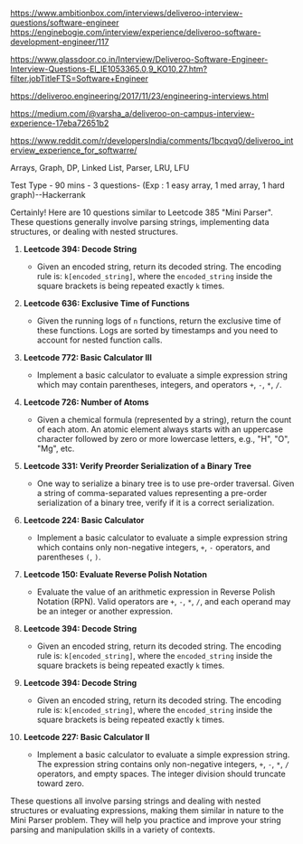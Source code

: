 https://www.ambitionbox.com/interviews/deliveroo-interview-questions/software-engineer
https://enginebogie.com/interview/experience/deliveroo-software-development-engineer/117

https://www.glassdoor.co.in/Interview/Deliveroo-Software-Engineer-Interview-Questions-EI_IE1053365.0,9_KO10,27.htm?filter.jobTitleFTS=Software+Engineer

https://deliveroo.engineering/2017/11/23/engineering-interviews.html

https://medium.com/@varsha_a/deliveroo-on-campus-interview-experience-17eba72651b2

https://www.reddit.com/r/developersIndia/comments/1bcqvq0/deliveroo_interview_experience_for_softwarre/


Arrays, Graph, DP, Linked List, Parser, LRU, LFU

Test Type - 90 mins - 3 questions- (Exp : 1 easy array, 1 med array, 1 hard graph)--Hackerrank

Certainly! Here are 10 questions similar to Leetcode 385 "Mini Parser". These questions generally involve parsing strings, implementing data structures, or dealing with nested structures.

1. **Leetcode 394: Decode String**

   - Given an encoded string, return its decoded string. The encoding rule is: `k[encoded_string]`, where the `encoded_string` inside the square brackets is being repeated exactly `k` times.
2. **Leetcode 636: Exclusive Time of Functions**

   - Given the running logs of `n` functions, return the exclusive time of these functions. Logs are sorted by timestamps and you need to account for nested function calls.
3. **Leetcode 772: Basic Calculator III**

   - Implement a basic calculator to evaluate a simple expression string which may contain parentheses, integers, and operators `+`, `-`, `*`, `/`.
4. **Leetcode 726: Number of Atoms**

   - Given a chemical formula (represented by a string), return the count of each atom. An atomic element always starts with an uppercase character followed by zero or more lowercase letters, e.g., "H", "O", "Mg", etc.
5. **Leetcode 331: Verify Preorder Serialization of a Binary Tree**

   - One way to serialize a binary tree is to use pre-order traversal. Given a string of comma-separated values representing a pre-order serialization of a binary tree, verify if it is a correct serialization.
6. **Leetcode 224: Basic Calculator**

   - Implement a basic calculator to evaluate a simple expression string which contains only non-negative integers, `+`, `-` operators, and parentheses `(`, `)`.
7. **Leetcode 150: Evaluate Reverse Polish Notation**

   - Evaluate the value of an arithmetic expression in Reverse Polish Notation (RPN). Valid operators are `+`, `-`, `*`, `/`, and each operand may be an integer or another expression.
8. **Leetcode 394: Decode String**

   - Given an encoded string, return its decoded string. The encoding rule is: `k[encoded_string]`, where the `encoded_string` inside the square brackets is being repeated exactly `k` times.
9. **Leetcode 394: Decode String**

   - Given an encoded string, return its decoded string. The encoding rule is: `k[encoded_string]`, where the `encoded_string` inside the square brackets is being repeated exactly `k` times.
10. **Leetcode 227: Basic Calculator II**

    - Implement a basic calculator to evaluate a simple expression string. The expression string contains only non-negative integers, `+`, `-`, `*`, `/` operators, and empty spaces. The integer division should truncate toward zero.

These questions all involve parsing strings and dealing with nested structures or evaluating expressions, making them similar in nature to the Mini Parser problem. They will help you practice and improve your string parsing and manipulation skills in a variety of contexts.
